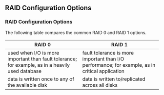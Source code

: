 ## RAID Configuration Options

### RAID Configuration Options
The following table compares the common RAID 0 and RAID 1 options.

| RAID 0	| RAID 1 |
|-----------|--------|
| used when I/O is more important than fault tolerance; for example, as in a heavily used database | fault tolerance is more important than I/O performance; for example, as in critical application |
| data is written once to any of the available disk	| data is written to/replicated across all disks |

